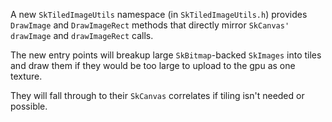 A new `SkTiledImageUtils` namespace (in `SkTiledImageUtils.h`) provides `DrawImage` and `DrawImageRect` methods that directly mirror `SkCanvas'` `drawImage` and `drawImageRect` calls.

The new entry points will breakup large `SkBitmap`-backed `SkImages` into tiles and draw them if they would be too large to upload to the gpu as one texture.

They will fall through to their `SkCanvas` correlates if tiling isn't needed or possible.
